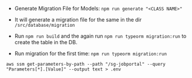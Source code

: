 - Generate Migration File for Models: `npm run generate "<CLASS NAME>"`

* It will generate a migration file for the same in the dir
  `/src/database/migration`

* Run `npm run build` and the again run `npm run typeorm migration:run` to
  create the table in the DB.

- Run migration for the first time: `npm run typeorm migration:run`

<!-- delete dist > build > generate > build > run migration-->


<!-- Generate .env file from AWS Parameter Store -->
`aws ssm get-parameters-by-path --path "/sg-jobportal" --query "Parameters[*].[Value]" --output text > .env`